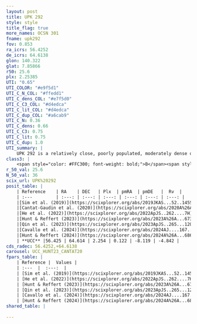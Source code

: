 ```yaml
---
layout: post
title: UPK 292
style: style
title_flag: true
more_names: OCSN 301
fname: upk292
fov: 0.853
ra_icrs: 56.4252
de_icrs: 64.6138
glon: 140.322
glat: 7.85866
r50: 25.6
plx: 2.25385
UTI: "0.65"
UTI_COLOR: "#e9f5d1"
UTI_C_N_COL: "#ffedd1"
UTI_C_dens_COL: "#e7f5d0"
UTI_C_C3_COL: "#d4edca"
UTI_C_lit_COL: "#d4edca"
UTI_C_dup_COL: "#a6cab9"
UTI_C_N: 0.36
UTI_C_dens: 0.66
UTI_C_C3: 0.75
UTI_C_lit: 0.75
UTI_C_dup: 1.0
UTI_summary: |
    UPK 292 is a relatively close, poorly populated, moderately dense object of high C3 quality. It is well-studied in the literature.
class3: |
    <span style="color: #FFC300; font-weight: bold;">B</span><span style="color: green; font-weight: bold;">A</span>
r_50_val: 25.6
N_50_val: 36
scix_url: UPK%20292
posit_table: |
    | Reference    | RA    | DEC   | Plx  | pmRA  | pmDE   |  Rv  |
    | :---         | :---: | :---: | :---: | :---: | :---: | :---: |
    |[Sim et al. (2019)](https://scixplorer.org/abs/2019JKAS...52..145S) | 56.636 | 64.7 | -- | 0.23 | -8.12 | -- |
    |[Cantat-Gaudin et al. (2020)](https://scixplorer.org/abs/2020A%26A...640A...1C) | 56.301 | 64.644 | 2.228 | 0.296 | -8.124 | -- |
    |[He et al. (2022)](https://scixplorer.org/abs/2022ApJS..262....7H) | 56.594 | 64.626 | 2.279 | 0.088 | -8.131 | -- |
    |[Hunt & Reffert (2023)](https://scixplorer.org/abs/2023A%26A...673A.114H) | 56.617 | 64.605 | 2.266 | 0.206 | -8.121 | -5.859 |
    |[Qin et al. (2023)](https://scixplorer.org/abs/2023ApJS..265...12Q) | 56.74 | 64.63 | 2.27 | 0.17 | -8.1 | -6.18 |
    |[Cavallo et al. (2024)](https://scixplorer.org/abs/2024AJ....167...12C) | 56.155 | 64.923 | 2.267 | -- | -- | -- |
    |[Hunt & Reffert (2024)](https://scixplorer.org/abs/2024A%26A...686A..42H) | 56.617 | 64.605 | 2.266 | 0.206 | -8.121 | -5.859 |
    | **UCC** |56.425 | 64.614 | 2.254 | 0.122 | -8.119 | -4.842 | 
cds_radec: 56.4252,+64.6138
carousel: UCC_HUNT23_CANTAT20
fpars_table: |
    | Reference |  Values |
    | :---  |  :---:  |
    | [Sim et al. (2019)](https://scixplorer.org/abs/2019JKAS...52..145S) | `d_pc=444, log(age)=8.8` |
    | [He et al. (2022)](https://scixplorer.org/abs/2022ApJS..262....7H) | `A0=2.25, logAge=7.75` |
    | [Hunt & Reffert (2023)](https://scixplorer.org/abs/2023A%26A...673A.114H) | `AV50=1.849, diffAV50=2.279, MOD50=8.105, logAge50=7.755` |
    | [Qin et al. (2023)](https://scixplorer.org/abs/2023ApJS..265...12Q) | `E(B-V)=0.52, m-M=9.61, logt=7.75` |
    | [Cavallo et al. (2024)](https://scixplorer.org/abs/2024AJ....167...12C) | `AV50=1.88, dMod50=8.37, logAge50=7.75, [Fe/H]50=0.26` |
    | [Hunt & Reffert (2024)](https://scixplorer.org/abs/2024A%26A...686A..42H) | `MassJ=86.4104` |
shared_table: |
    
---
```


